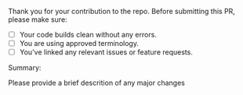 Thank you for your contribution to the repo. 
Before submitting this PR, please make sure:

- [ ] Your code builds clean without any errors.
- [ ] You are using approved terminology.
- [ ] You've linked any relevant issues or feature requests.

Summary:

Please provide a brief descrition of any major changes
